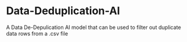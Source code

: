 # Data-Deduplication-AI
A Data De-Depulication AI model that can be used to filter out duplicate data rows from a .csv file
